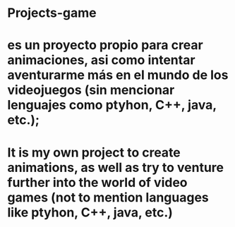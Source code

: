# Projects-game

# es un proyecto propio para crear animaciones, asi como intentar aventurarme más en el mundo de los videojuegos (sin mencionar lenguajes como ptyhon, C++, java, etc.);

# It is my own project to create animations, as well as try to venture further into the world of video games (not to mention languages ​​like ptyhon, C++, java, etc.)
